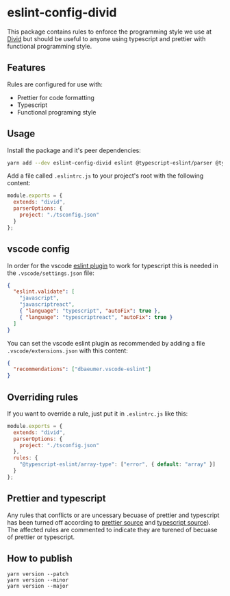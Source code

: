 # eslint-config-divid

This package contains rules to enforce the programming style we use at [Divid](https://divid.se/) but should be useful to anyone using typescript and prettier with functional programming style.

## Features

Rules are configured for use with:

- Prettier for code formatting
- Typescript
- Functional programing style

## Usage

Install the package and it's peer dependencies:

```bash
yarn add --dev eslint-config-divid eslint @typescript-eslint/parser @typescript-eslint/eslint-plugin eslint-plugin-functional confusing-browser-globals
```

Add a file called `.eslintrc.js` to your project's root with the following content:

```js
module.exports = {
  extends: "divid",
  parserOptions: {
    project: "./tsconfig.json"
  }
};
```

## vscode config

In order for the vscode [eslint plugin](https://github.com/Microsoft/vscode-eslint) to work for typescript this is needed in the `.vscode/settings.json` file:

```json
{
  "eslint.validate": [
    "javascript",
    "javascriptreact",
    { "language": "typescript", "autoFix": true },
    { "language": "typescriptreact", "autoFix": true }
  ]
}
```

You can set the vscode eslint plugin as recommended by adding a file `.vscode/extensions.json` with this content:

```json
{
  "recommendations": ["dbaeumer.vscode-eslint"]
}
```

## Overriding rules

If you want to override a rule, just put it in `.eslintrc.js` like this:

```js
module.exports = {
  extends: "divid",
  parserOptions: {
    project: "./tsconfig.json"
  },
  rules: {
    "@typescript-eslint/array-type": ["error", { default: "array" }]
  }
};
```

## Prettier and typescript

Any rules that conflicts or are uncessary becuase of prettier and typescript has been turned off according to [prettier source](https://github.com/prettier/eslint-config-prettier/blob/8e50dacca2067fd4ca1f258e47d0e6973cbea1fd/index.js) and [typescript source](https://github.com/typescript-eslint/typescript-eslint/blob/ebbcc010c546b5777c14f0b33ead851b620184e0/packages/eslint-plugin/src/configs/eslint-recommended.ts)). The affected rules are commented to indicate they are turened of becuase of prettier or typescript.

## How to publish

```
yarn version --patch
yarn version --minor
yarn version --major
```
